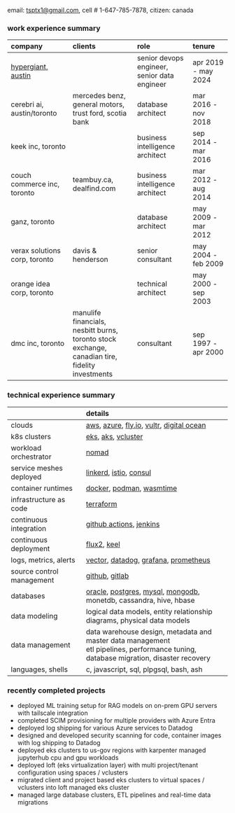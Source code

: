 email: tsptx1@gmail.com, cell # 1-647-785-7878, citizen: canada


### work experience summary

company | clients | role | tenure
:------ | :------ | :--- | :-----
[hypergiant, austin](https://www.hypergiant.com) | | senior devops engineer,<br>senior data engineer | apr 2019 - may 2024
cerebri ai, austin/toronto | mercedes benz, general motors,<br>trust ford, scotia bank | database architect | mar 2016 - nov 2018
keek inc, toronto | | business intelligence architect | sep 2014 - mar 2016
couch commerce inc, toronto | teambuy.ca, dealfind.com | business intelligence architect | mar 2012 - aug 2014
ganz, toronto | | database architect | may 2009 - mar 2012
verax solutions corp, toronto | davis & henderson | senior consultant | may 2004 - feb 2009
orange idea corp, toronto | | technical architect | may 2000 - sep 2003
dmc inc, toronto | manulife financials, nesbitt burns,<br>toronto stock exchange, canadian tire,<br>fidelity investments | consultant | sep 1997 - apr 2000


### technical experience summary

&nbsp; | details
:--- | :------
clouds | [aws](https://aws.amazon.com), [azure](https://azure.microsoft.com), [fly.io](https://fly.io), [vultr](https://www.vultr.com), [digital ocean](https://www.digitalocean.com)
k8s clusters | [eks](https://aws.amazon.com/eks), [aks](https://azure.microsoft.com/products/kubernetes-service), [vcluster](https://www.vcluster.com)
workload orchestrator | [nomad](https://www.nomadproject.io)
service meshes deployed | [linkerd](https://linkerd.io), [istio](https://istio.io), [consul](https://www.consul.io)
container runtimes | [docker](https://www.docker.com), [podman](https://podman.io), [wasmtime](https://wasmtime.dev)
infrastructure as code | [terraform](https://www.terraform.io)
continuous integration | [github actions](https://github.com/features/actions), [jenkins](https://www.jenkins.io)
continuous deployment | [flux2](https://fluxcd.io), [keel](https://keel.sh)
logs, metrics, alerts | [vector](https://vector.dev), [datadog](https://www.datadoghq.com), [grafana](https://grafana.com), [prometheus](https://prometheus.io)
source control management | [github](https://github.com), [gitlab](https://gitlab.com)
databases | [oracle](https://www.oracle.com), [postgres](https://www.postgresql.org), [mysql](https://www.mysql.com), [mongodb](https://www.mongodb.com), monetdb, cassandra, hive, hbase
data modeling | logical data models, entity relationship diagrams, physical data models
data management | data warehouse design, metadata and master data management<br>etl pipelines, performance tuning, database migration, disaster recovery
languages, shells | c, javascript, sql, plpgsql, bash, ash


### recently completed projects

* deployed ML training setup for RAG models on on-prem GPU servers with tailscale integration
* completed SCIM provisioning for multiple providers with Azure Entra
* deployed log shipping for various Azure services to Datadog
* designed and developed security scanning for code, container images with log shipping to Datadog
* deployed eks clusters to us-gov regions with karpenter managed jupyterhub cpu and gpu workloads
* deployed loft (eks virtualization layer) with multi project/tenant configuration using spaces / vclusters
* migrated client and project based eks clusters to virtual spaces / vclusters into loft managed eks cluster
* managed large database clusters, ETL pipelines and real-time data migrations


